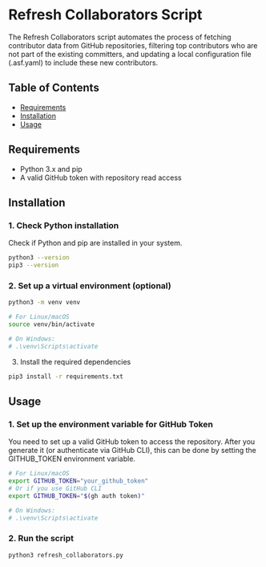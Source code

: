 # Refresh Collaborators Script

The Refresh Collaborators script automates the process of fetching contributor
data from GitHub repositories, filtering top contributors who are not part of
the existing committers, and updating a local configuration file (.asf.yaml) to
include these new contributors.

## Table of Contents

- [Requirements](#requirements)
- [Installation](#installation)
- [Usage](#usage)

## Requirements

- Python 3.x and pip
- A valid GitHub token with repository read access

## Installation

### 1. Check Python installation

Check if Python and pip are installed in your system.

```bash
python3 --version
pip3 --version
```

### 2. Set up a virtual environment (optional)

```bash
python3 -m venv venv

# For Linux/macOS
source venv/bin/activate

# On Windows:
# .\venv\Scripts\activate
```

3. Install the required dependencies

```bash
pip3 install -r requirements.txt
```

## Usage

### 1. Set up the environment variable for GitHub Token

You need to set up a valid GitHub token to access the repository. After you
generate it (or authenticate via GitHub CLI), this can be done by setting the
GITHUB_TOKEN environment variable.

```bash
# For Linux/macOS
export GITHUB_TOKEN="your_github_token"
# Or if you use GitHub CLI
export GITHUB_TOKEN="$(gh auth token)"

# On Windows:
# .\venv\Scripts\activate
```

### 2. Run the script

```bash
python3 refresh_collaborators.py
```

